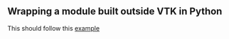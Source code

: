 ## Wrapping a module built outside VTK in Python

This should follow this [example](https://gitlab.kitware.com/vtk/vtk/-/tree/master/Examples/Modules/Wrapping)